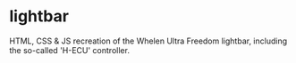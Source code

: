 # lightbar

HTML, CSS & JS recreation of the Whelen Ultra Freedom lightbar, including the so-called 'H-ECU' controller.
